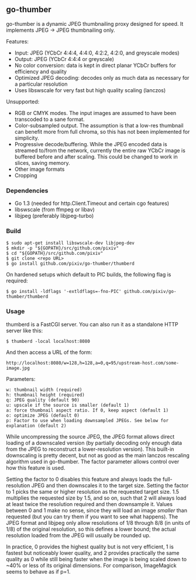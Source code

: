 ## go-thumber

go-thumber is a dynamic JPEG thumbnailing proxy designed for speed. It
implements JPEG -> JPEG thumbnailing only.

Features:
* Input: JPEG (YCbCr 4:4:4, 4:4:0, 4:2:2, 4:2:0, and greyscale modes)
* Output: JPEG (YCbCr 4:4:4 or greyscale)
* No color conversion: data is kept in direct planar YCbCr buffers for efficiency and quality
* Optimized JPEG decoding: decodes only as much data as necessary for a particular resolution
* Uses libswscale for very fast but high quality scaling (lanczos)

Unsupported:
* RGB or CMYK modes. The input images are assumed to have been transcoded to a sane format.
* Color-subsampled output. The assumption is that a low-res thumbnail can benefit more from full chroma, so this has not been implemented for simplicity.
* Progressive decode/buffering. While the JPEG encoded data is streamed to/from
  the network, currently the entire raw YCbCr image is buffered before and after
  scaling. This could be changed to work in slices, saving memory.
* Other image formats
* Cropping


### Dependencies

* Go 1.3 (needed for http.Client.Timeout and certain cgo features)
* libswscale (from ffmpeg or libav)
* libjpeg (preferably libjpeg-turbo)


### Build

    $ sudo apt-get install libswscale-dev libjpeg-dev
    $ mkdir -p "${GOPATH}/src/github.com/pixiv"
    $ cd "${GOPATH}/src/github.com/pixiv"
    $ git clone <repo URL>
    $ go install github.com/pixiv/go-thumber/thumberd

On hardened setups which default to PIC builds, the following flag is required:

    $ go install -ldflags '-extldflags=-fno-PIC' github.com/pixiv/go-thumber/thumberd


### Usage

thumberd is a FastCGI server. You can also run it as a standalone HTTP server
like this:

    $ thumberd -local localhost:8080

And then access a URL of the form:

    http://localhost:8080/w=128,h=128,a=0,q=95/upstream-host.com/some-image.jpg

Parameters:

    w: thumbnail width (required)
    h: thumbnail height (required)
    q: JPEG quality (default 90)
    u: upscale if the source is smaller (default 1)
    a: force thumbnail aspect ratio. If 0, keep aspect (default 1)
    o: optimize JPEG (default 0)
    p: Factor to use when loading downsampled JPEGs. See below for explanation (default 2)

While uncompressing the source JPEG, the JPEG format allows direct loading of a
downscaled version (by partially decoding only enough data from the JPEG to
reconstruct a lower-resolution version). This built-in downscaling is pretty
decent, but not as good as the main lanczos rescaling algorithm used in
go-thumber. The factor parameter allows control over how this feature is used.

Setting the factor to 0 disables this feature and always loads the
full-resolution JPEG and then downscales it to the target size. Setting the
factor to 1 picks the same or higher resolution as the requested target size.
1.5 multiplies the requested size by 1.5, and so on, such that 2 will always
load at least twice the resolution required and then downsample it. Values
between 0 and 1 make no sense, since they will load an image *smaller* than
requested (but you can try them if you want to see what happens). The JPEG
format and libjpeg only allow resolutions of 1/8 through 8/8 (in units of 1/8)
of the original resolution, so this defines a lower bound; the actual resolution
loaded from the JPEG will usually be rounded up.

In practice, 0 provides the highest quality but is not very efficient, 1 is
fastest but noticeably lower quality, and 2 provides practically the same
quality as 0 while still being faster when the image is being scaled down to
~40% or less of its original dimensions. For comparison, ImageMagick seems to
behave as if p=1.
